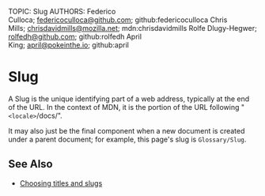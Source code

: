 TOPIC: Slug
AUTHORS: Federico Culloca; federicoculloca@github.com; github:federicoculloca
         Chris Mills; chrisdavidmills@mozilla.net; mdn:chrisdavidmills
         Rolfe Dlugy-Hegwer; rolfedh@github.com; github:rolfedh
         April King; april@pokeinthe.io; github:april

# Slug

A Slug is the unique identifying part of a web address, typically at the end of the URL.
In the context of MDN, it is the portion of the URL following "`<locale>`/docs/".

It may also just be the final component when a new document is created under a parent document;
for example, this page's slug is `Glossary/Slug`.

## See Also

- [Choosing titles and slugs](https://wiki.developer.mozilla.org/en-US/docs/MDN/Contribute/Guidelines/Writing_style_guide#Choosing_titles_and_slugs)
